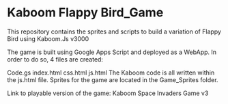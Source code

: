 # Kaboom Flappy Bird_Game
This repository contains the sprites and scripts to build a variation of Flappy Bird using Kaboom.Js v3000

The game is built using Google Apps Script and deployed as a WebApp. In order to do so, 4 files are created:

Code.gs
index.html
css.html
js.html
The Kaboom code is all written within the js.html file. Sprites for the game are located in the Game_Sprites folder.

Link to playable version of the game: Kaboom Space Invaders Game v3
